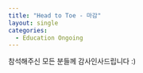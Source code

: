```yaml
---
title: "Head to Toe - 마감"
layout: single
categories:
  - Education Ongoing
---
```

참석해주신 모든 분들께 감사인사드립니다 :)